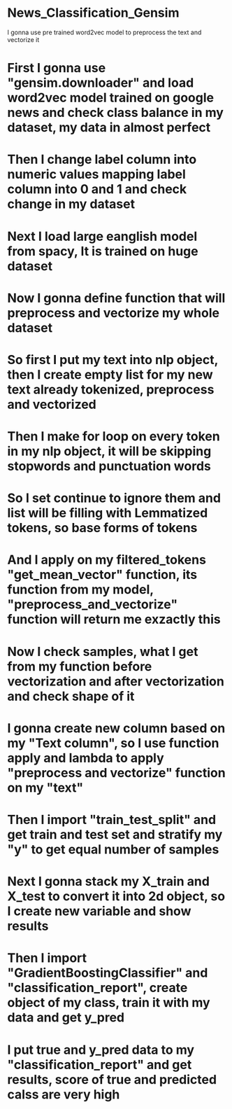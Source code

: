 # News_Classification_Gensim
I gonna use pre trained word2vec model to preprocess the text and vectorize it
# First I gonna use "gensim.downloader" and load word2vec model trained on google news and check class balance in my dataset, my data in almost perfect
# Then I change label column into numeric values mapping label column into 0 and 1 and check change in my dataset
# Next I load large eanglish model from spacy, It is trained on huge dataset
# Now I gonna define function that will preprocess and vectorize my whole dataset
# So first I put my text into nlp object, then I create empty list for my new text already tokenized, preprocess and vectorized
# Then I make for loop on every token in my nlp object, it will be skipping stopwords and punctuation words
# So I set continue to ignore them and list will be filling with Lemmatized tokens, so  base forms of tokens
# And I apply on my filtered_tokens "get_mean_vector" function, its function from my model, "preprocess_and_vectorize" function will return me exzactly this
# Now I check samples, what I get from my function before vectorization and after vectorization and check shape of it
# I gonna create new column based on my "Text column", so I use function apply and lambda to apply "preprocess and vectorize" function on my "text"
# Then I import "train_test_split" and get train and test set and stratify my "y" to get equal number of samples 
# Next I gonna stack my X_train and X_test to convert it into 2d object, so I create new variable and show results
# Then I import "GradientBoostingClassifier" and "classification_report", create object of my class, train it with my data and get y_pred 
# I put true and y_pred data to my "classification_report" and get results, score of true and predicted calss are very high 

